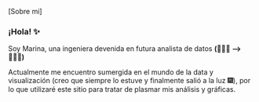 [Sobre mi]

### ¡Hola! ✨

Soy Marina, una ingeniera devenida en futura analista de datos **(👷🏻‍♀️ --> 👩🏻‍💻)**

Actualmente me encuentro sumergida en el mundo de la data y visualización (creo que siempre lo estuve y finalmente salió a la luz 🎆), por lo que utilizaré este sitio para tratar de plasmar mis análisis y gráficas.
